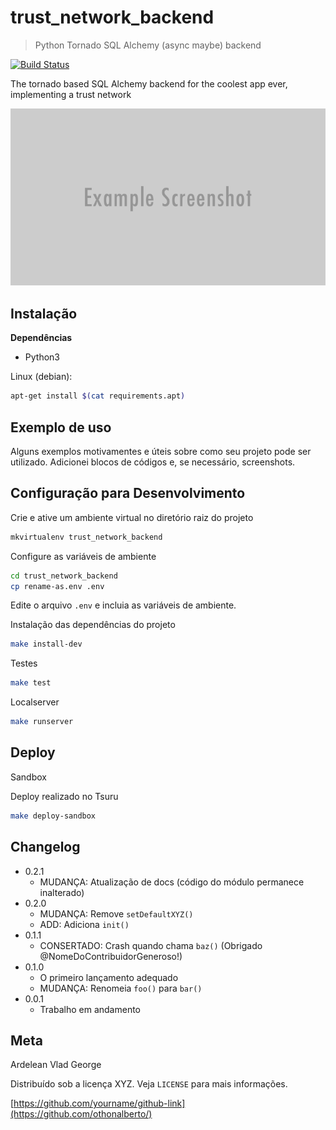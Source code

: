 # trust_network_backend
> Python Tornado SQL Alchemy (async maybe) backend

[![Build Status][travis-image]][travis-url]

The tornado based SQL Alchemy backend for the coolest app ever, implementing a trust network

![](header.png)

## Instalação

**Dependências**

* Python3

Linux (debian):

```sh
apt-get install $(cat requirements.apt)
```

## Exemplo de uso

Alguns exemplos motivamentes e úteis sobre como seu projeto pode ser utilizado. Adicionei blocos de códigos e, se necessário, screenshots.

## Configuração para Desenvolvimento

Crie e ative um ambiente virtual no diretório raiz do projeto
```sh
mkvirtualenv trust_network_backend
```

Configure as variáveis de ambiente
```sh
cd trust_network_backend
cp rename-as.env .env
```
Edite o arquivo `.env` e incluia as variáveis de ambiente.

Instalação das dependências do projeto
```sh
make install-dev
```

Testes
```sh
make test
```

Localserver
```sh
make runserver
```

## Deploy

Sandbox

Deploy realizado no Tsuru
```sh
make deploy-sandbox
```

## Changelog

* 0.2.1
    * MUDANÇA: Atualização de docs (código do módulo permanece inalterado)
* 0.2.0
    * MUDANÇA: Remove `setDefaultXYZ()`
    * ADD: Adiciona `init()`
* 0.1.1
    * CONSERTADO: Crash quando chama `baz()` (Obrigado @NomeDoContribuidorGeneroso!)
* 0.1.0
    * O primeiro lançamento adequado
    * MUDANÇA: Renomeia `foo()` para `bar()`
* 0.0.1
    * Trabalho em andamento

## Meta

Ardelean Vlad George

Distribuído sob a licença XYZ. Veja `LICENSE` para mais informações.

[https://github.com/yourname/github-link](https://github.com/othonalberto/)

[travis-image]: https://img.shields.io/travis/dbader/node-datadog-metrics/master.svg?style=flat-square
[travis-url]: https://travis-ci.org/vladiibine/trust_network_backend
[brew]: http://brew.sh/
[pyenv]: https://github.com/yyuu/pyenv
